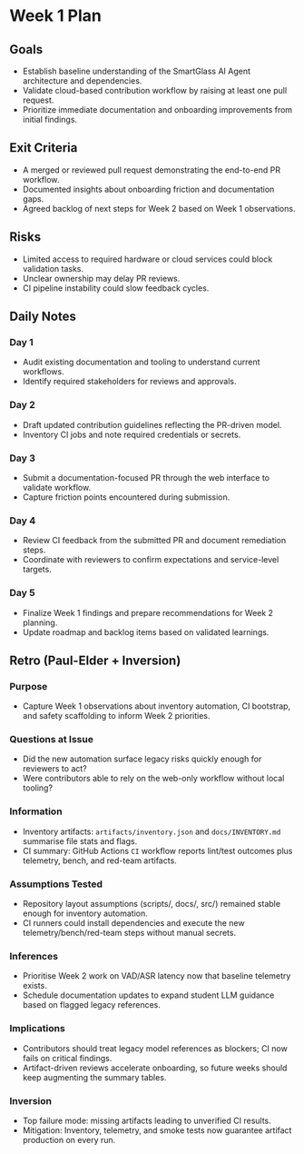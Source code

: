 # Week 1 Plan

## Goals
- Establish baseline understanding of the SmartGlass AI Agent architecture and dependencies.
- Validate cloud-based contribution workflow by raising at least one pull request.
- Prioritize immediate documentation and onboarding improvements from initial findings.

## Exit Criteria
- A merged or reviewed pull request demonstrating the end-to-end PR workflow.
- Documented insights about onboarding friction and documentation gaps.
- Agreed backlog of next steps for Week 2 based on Week 1 observations.

## Risks
- Limited access to required hardware or cloud services could block validation tasks.
- Unclear ownership may delay PR reviews.
- CI pipeline instability could slow feedback cycles.

## Daily Notes

### Day 1
- Audit existing documentation and tooling to understand current workflows.
- Identify required stakeholders for reviews and approvals.

### Day 2
- Draft updated contribution guidelines reflecting the PR-driven model.
- Inventory CI jobs and note required credentials or secrets.

### Day 3
- Submit a documentation-focused PR through the web interface to validate workflow.
- Capture friction points encountered during submission.

### Day 4
- Review CI feedback from the submitted PR and document remediation steps.
- Coordinate with reviewers to confirm expectations and service-level targets.

### Day 5
- Finalize Week 1 findings and prepare recommendations for Week 2 planning.
- Update roadmap and backlog items based on validated learnings.

## Retro (Paul-Elder + Inversion)

### Purpose
- Capture Week 1 observations about inventory automation, CI bootstrap, and safety scaffolding to inform Week 2 priorities.

### Questions at Issue
- Did the new automation surface legacy risks quickly enough for reviewers to act?
- Were contributors able to rely on the web-only workflow without local tooling?

### Information
- Inventory artifacts: `artifacts/inventory.json` and `docs/INVENTORY.md` summarise file stats and flags.
- CI summary: GitHub Actions `CI` workflow reports lint/test outcomes plus telemetry, bench, and red-team artifacts.

### Assumptions Tested
- Repository layout assumptions (scripts/, docs/, src/) remained stable enough for inventory automation.
- CI runners could install dependencies and execute the new telemetry/bench/red-team steps without manual secrets.

### Inferences
- Prioritise Week 2 work on VAD/ASR latency now that baseline telemetry exists.
- Schedule documentation updates to expand student LLM guidance based on flagged legacy references.

### Implications
- Contributors should treat legacy model references as blockers; CI now fails on critical findings.
- Artifact-driven reviews accelerate onboarding, so future weeks should keep augmenting the summary tables.

### Inversion
- Top failure mode: missing artifacts leading to unverified CI results.
- Mitigation: Inventory, telemetry, and smoke tests now guarantee artifact production on every run.
